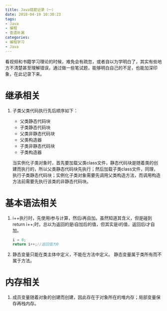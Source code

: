 ```yaml
---
title: Java错题记录（一）
date: 2018-04-19 10:30:23
tags: 
- Java
- 编程
- 查遗补漏
categories:
- 编程学习
- Java
---
```

看视频和书籍学习理论的时候，难免会有疏忽，或者自以为学明白了，其实有些地方不清楚甚至理解错误，通过做一些笔试题，能够明白自己的不足，也能加深印象，在此记录下来。

# 继承相关
1. 子类父类代码执行先后顺序如下：
    + 父类静态代码块
    + 子类静态代码块
    + 父类非静态代码块
    + 父类构造器
    + 子类非静态代码块
    + 子类构造器
    
    当实例化子类对象时，首先要加载父类class文件，静态代码块是随着类的创建而执行的，所以父类静态代码块先执行；然后加载子类class文件，同理，执行子类静态代码块；实例化子类对象需要先调用父类构造方法，而调用构造方法前需要先执行该类的非静态代码块。

# 基本语法相关
1. i++执行时，先使用i参与计算，然后i再自加。虽然知道其含义，但是碰到return i++;时，总以为返回的是i自加后的值，但其实是i的值，返回后i才自加。

    ```java
    i = 0;
    return i++;//返回值为0
    ```
2. 静态变量只能在类主体中定义，不能在方法中定义。 静态变量属于类所有而不属于方法。

# 内存相关
1. 成员变量随着对象的创建而创建，因此存在于对象所在的堆内存；局部变量保存再栈内存。
